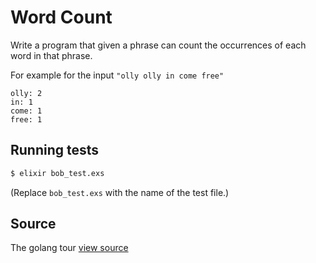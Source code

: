 # Word Count

Write a program that given a phrase can count the occurrences of each word in that phrase.

For example for the input `"olly olly in come free"`

```plain
olly: 2
in: 1
come: 1
free: 1
```


## Running tests

```bash
$ elixir bob_test.exs
```

(Replace `bob_test.exs` with the name of the test file.)

## Source

The golang tour [view source](http://tour.golang.org)
